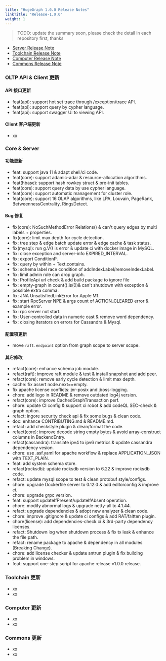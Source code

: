 ```yaml
---
title: "HugeGraph 1.0.0 Release Notes"
linkTitle: "Release-1.0.0"
weight: 1
---
```


> TODO: update the summary soon, please check the detail in each repository first, thanks

- [Server Release Note](https://github.com/apache/incubator-hugegraph/releases/tag/1.0.0)
- [Toolchain Release Note](https://github.com/apache/incubator-hugegraph-toolchain/releases/tag/1.0.0)
- [Computer Release Note](https://github.com/apache/incubator-hugegraph-computer/releases/tag/1.0.0)
- [Commons Release Note](https://github.com/apache/incubator-hugegraph-commons/releases/tag/1.0.0)

### OLTP API & Client 更新

#### API 接口更新

- feat(api): support hot set trace through /exception/trace API.
- feat(api): support query by cypher language.
- feat(api): support swagger UI to viewing API.

#### Client 客户端更新

- xx

### Core & Server

#### 功能更新

- feat: support java 11 & adapt shell/ci code.
- feat(core): support adamic-adar & resource-allocation algorithms.
- feat(hbase): support hash rowkey struct & pre-init tables.
- feat(core): support query data by use cypher language.
- feat(core): support automatic management for cluster role.
- feat(core): support 16 OLAP algorithms, like LPA, Louvain, PageRank, BetweennessCentrality, RingsDetect.

#### Bug 修复

- fix(core): NoSuchMethodError Relations() & can't query edges by multi labels + properties.
- fix(core): limit max depth for cycle detection.
- fix: tree step & edge batch update error & edge cache & task status.
- fix(mysql): run g.V() is error & update ci with docker image in MySQL.
- fix: close exception and server-info EXPIRED_INTERVAL.
- fix: export ConditionP.
- fix: query by within + Text.contains.
- fix: schema label race condition of addIndexLabel/removeIndexLabel.
- fix: limit admin role can drop graph.
- fix: ProfileApi url check & add build package to ignore file
- fix: empty-graph in count().is(0)& can't shutdown with exception & possible extra comma.
- fix: JNA UnsatisfiedLinkError for Apple M1.
- fix: start RpcServer NPE & args count of ACTION_CLEARED error & example error.
- fix: rpc server not start.
- fix: User-controlled data in numeric cast & remove word dependency.
- fix: closing iterators on errors for Cassandra & Mysql.

#### 配置项更新

- move `raft.endpoint` option from graph scope to server scope.

#### 其它修改

- refact(core): enhance schema job module.
- refact(raft): improve raft module & test & install snapshot and add peer.
- refact(core): remove early cycle detection & limit max depth.
- cache: fix assert node.next==empty.
- fix apache license conflicts: jnr-posix and jboss-logging.
- chore: add logo in README & remove outdated log4j version.
- refact(core): improve CachedGraphTransaction perf.
- chore: update CI config & support ci robot & add codeQL SEC-check & graph option.
- refact: ingore security check api & fix some bugs & clean code.
- doc: enhance CONTRIBUTING.md & README.md.
- refact: add checkstyle plugin & clean/format the code.
- refact(core): improve decode string empty bytes & avoid array-construct columns in BackendEntry.
- refact(cassandra): translate ipv4 to ipv6 metrics & update cassandra dependency vesion.
- chore: use .asf.yaml for apache workflow & replace APPLICATION_JSON with TEXT_PLAIN.
- feat: add system schema store.
- refact(rocksdb): update rocksdb version to 6.22 & improve rocksdb code.
- refact: update mysql scope to test & clean protobuf style/configs.
- chore: upgrade Dockerfile server to 0.12.0 & add editorconfig & improve ci.
- chore: upgrade grpc version.
- feat: support updateIfPresent/updateIfAbsent operation.
- chore: modify abnormal logs & upgrade netty-all to 4.1.44.
- refact: upgrade dependencies & adopt new analyzer & clean code.
- chore: improve .gitignore & update ci configs & add RAT/faltten plugin.
- chore(license): add dependencies-check ci & 3rd-party dependency licenses.
- refact: Shutdown log when shutdown process & fix tx leak & enhance the file path.
- refact: rename package to apache & dependency in all modules (Breaking Change).
- chore: add license checker & update antrun plugin & fix building problem in windows.
- feat: support one-step script for apache release v1.0.0 release.

### Toolchain 更新

- xx
- xx

### Computer 更新

- xx
- xx

### Commons 更新

- xx
- xx
